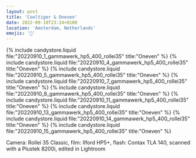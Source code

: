 ```yaml
---
layout: post
title: 'Cooltiger & Oneven'
date: 2022-09-10T23:24+0100
location: 'Amsterdam, Netherlands'
emojis: '🎹'
---
```


{% include candystore.liquid file:"20220910_1_gammawerk_hp5_400_rollei35" title:"Oneven" %}
{% include candystore.liquid file:"20220910_4_gammawerk_hp5_400_rollei35" title:"Oneven" %}
{% include candystore.liquid file:"20220910_5_gammawerk_hp5_400_rollei35" title:"Oneven" %}
{% include candystore.liquid file:"20220910_7_gammawerk_hp5_400_rollei35" title:"Oneven" %}
{% include candystore.liquid file:"20220910_8_gammawerk_hp5_400_rollei35" title:"Oneven" %}
{% include candystore.liquid file:"20220910_11_gammawerk_hp5_400_rollei35" title:"Oneven" %}
{% include candystore.liquid file:"20220910_13_gammawerk_hp5_400_rollei35" title:"Oneven" %}
{% include candystore.liquid file:"20220910_14_gammawerk_hp5_400_rollei35" title:"Oneven" %}
{% include candystore.liquid file:"20220910_15_gammawerk_hp5_400_rollei35" title:"Oneven" %}

Camera: Rollei 35 Classic, film: Ilford HP5+, flash: Contax TLA 140, scanned with a Plustek 8200i, edited in Lightroom
